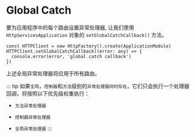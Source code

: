 # Global Catch

要为应用程序中的每个路由设置异常处理器, 让我们使用 `HttpServicesApplication` 对象的 `setGlobalCatchCallback()` 方法。

```ts{2}
const HTTPClient = new HttpFactory().create(ApplicationModule)
HTTPClient.setGlobalCatchCallback((error: any) => {
  console.error(error, 'global catch callback')
})
```

上述全局异常处理器将应用于所有路由。

::: tip
如果`全局`，`控制器`和`方法`级别的`异常处理器同时存在`，它们只会执行一个处理器回调，将按照以下优先级权重执行：  
- `方法异常处理器`
* `控制器异常处理器`
+ `全局异常处理器`
:::
